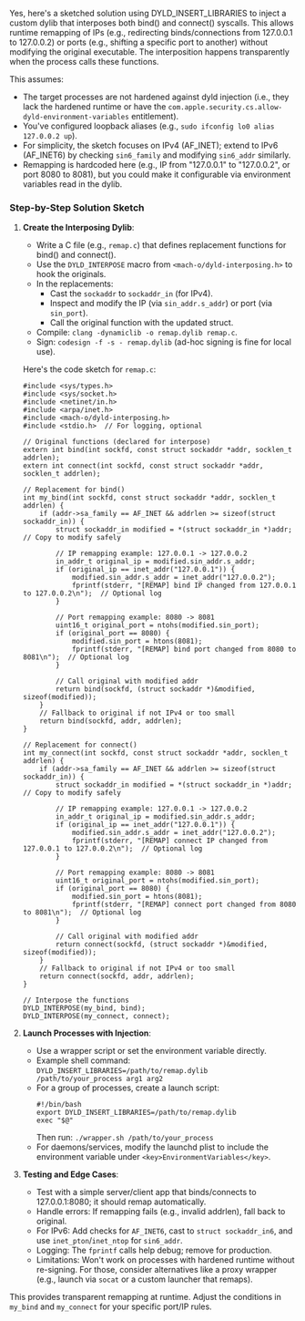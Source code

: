 Yes, here's a sketched solution using DYLD_INSERT_LIBRARIES to inject a custom dylib that interposes both bind() and connect() syscalls. This allows runtime remapping of IPs (e.g., redirecting binds/connections from 127.0.0.1 to 127.0.0.2) or ports (e.g., shifting a specific port to another) without modifying the original executable. The interposition happens transparently when the process calls these functions.

This assumes:

- The target processes are not hardened against dyld injection (i.e., they lack the hardened runtime or have the `com.apple.security.cs.allow-dyld-environment-variables` entitlement).
- You've configured loopback aliases (e.g., `sudo ifconfig lo0 alias 127.0.0.2 up`).
- For simplicity, the sketch focuses on IPv4 (AF_INET); extend to IPv6 (AF_INET6) by checking `sin6_family` and modifying `sin6_addr` similarly.
- Remapping is hardcoded here (e.g., IP from "127.0.0.1" to "127.0.0.2", or port 8080 to 8081), but you could make it configurable via environment variables read in the dylib.

### Step-by-Step Solution Sketch

1. **Create the Interposing Dylib**:
   - Write a C file (e.g., `remap.c`) that defines replacement functions for bind() and connect().
   - Use the `DYLD_INTERPOSE` macro from `<mach-o/dyld-interposing.h>` to hook the originals.
   - In the replacements:
     - Cast the `sockaddr` to `sockaddr_in` (for IPv4).
     - Inspect and modify the IP (via `sin_addr.s_addr`) or port (via `sin_port`).
     - Call the original function with the updated struct.
   - Compile: `clang -dynamiclib -o remap.dylib remap.c`.
   - Sign: `codesign -f -s - remap.dylib` (ad-hoc signing is fine for local use).

   Here's the code sketch for `remap.c`:

   ```
   #include <sys/types.h>
   #include <sys/socket.h>
   #include <netinet/in.h>
   #include <arpa/inet.h>
   #include <mach-o/dyld-interposing.h>
   #include <stdio.h>  // For logging, optional

   // Original functions (declared for interpose)
   extern int bind(int sockfd, const struct sockaddr *addr, socklen_t addrlen);
   extern int connect(int sockfd, const struct sockaddr *addr, socklen_t addrlen);

   // Replacement for bind()
   int my_bind(int sockfd, const struct sockaddr *addr, socklen_t addrlen) {
       if (addr->sa_family == AF_INET && addrlen >= sizeof(struct sockaddr_in)) {
           struct sockaddr_in modified = *(struct sockaddr_in *)addr;  // Copy to modify safely

           // IP remapping example: 127.0.0.1 -> 127.0.0.2
           in_addr_t original_ip = modified.sin_addr.s_addr;
           if (original_ip == inet_addr("127.0.0.1")) {
               modified.sin_addr.s_addr = inet_addr("127.0.0.2");
               fprintf(stderr, "[REMAP] bind IP changed from 127.0.0.1 to 127.0.0.2\n");  // Optional log
           }

           // Port remapping example: 8080 -> 8081
           uint16_t original_port = ntohs(modified.sin_port);
           if (original_port == 8080) {
               modified.sin_port = htons(8081);
               fprintf(stderr, "[REMAP] bind port changed from 8080 to 8081\n");  // Optional log
           }

           // Call original with modified addr
           return bind(sockfd, (struct sockaddr *)&modified, sizeof(modified));
       }
       // Fallback to original if not IPv4 or too small
       return bind(sockfd, addr, addrlen);
   }

   // Replacement for connect()
   int my_connect(int sockfd, const struct sockaddr *addr, socklen_t addrlen) {
       if (addr->sa_family == AF_INET && addrlen >= sizeof(struct sockaddr_in)) {
           struct sockaddr_in modified = *(struct sockaddr_in *)addr;  // Copy to modify safely

           // IP remapping example: 127.0.0.1 -> 127.0.0.2
           in_addr_t original_ip = modified.sin_addr.s_addr;
           if (original_ip == inet_addr("127.0.0.1")) {
               modified.sin_addr.s_addr = inet_addr("127.0.0.2");
               fprintf(stderr, "[REMAP] connect IP changed from 127.0.0.1 to 127.0.0.2\n");  // Optional log
           }

           // Port remapping example: 8080 -> 8081
           uint16_t original_port = ntohs(modified.sin_port);
           if (original_port == 8080) {
               modified.sin_port = htons(8081);
               fprintf(stderr, "[REMAP] connect port changed from 8080 to 8081\n");  // Optional log
           }

           // Call original with modified addr
           return connect(sockfd, (struct sockaddr *)&modified, sizeof(modified));
       }
       // Fallback to original if not IPv4 or too small
       return connect(sockfd, addr, addrlen);
   }

   // Interpose the functions
   DYLD_INTERPOSE(my_bind, bind);
   DYLD_INTERPOSE(my_connect, connect);
   ```

2. **Launch Processes with Injection**:
   - Use a wrapper script or set the environment variable directly.
   - Example shell command: `DYLD_INSERT_LIBRARIES=/path/to/remap.dylib /path/to/your_process arg1 arg2`
   - For a group of processes, create a launch script:
     ```
     #!/bin/bash
     export DYLD_INSERT_LIBRARIES=/path/to/remap.dylib
     exec "$@"
     ```
     Then run: `./wrapper.sh /path/to/your_process`
   - For daemons/services, modify the launchd plist to include the environment variable under `<key>EnvironmentVariables</key>`.

3. **Testing and Edge Cases**:
   - Test with a simple server/client app that binds/connects to 127.0.0.1:8080; it should remap automatically.
   - Handle errors: If remapping fails (e.g., invalid addrlen), fall back to original.
   - For IPv6: Add checks for `AF_INET6`, cast to `struct sockaddr_in6`, and use `inet_pton`/`inet_ntop` for `sin6_addr`.
   - Logging: The `fprintf` calls help debug; remove for production.
   - Limitations: Won't work on processes with hardened runtime without re-signing. For those, consider alternatives like a proxy wrapper (e.g., launch via `socat` or a custom launcher that remaps).

This provides transparent remapping at runtime. Adjust the conditions in `my_bind` and `my_connect` for your specific port/IP rules.
